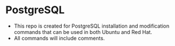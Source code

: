 # PostgreSQL

* This repo is created for PostgreSQL installation and modification commands that can be used in both Ubuntu and Red Hat.
* All commands will include comments.
